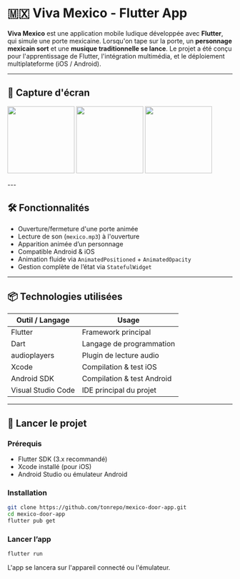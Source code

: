 # 🇲🇽 Viva Mexico - Flutter App

**Viva Mexico** est une application mobile ludique développée avec **Flutter**, qui simule une porte mexicaine. Lorsqu'on tape sur la porte, un **personnage mexicain sort** et une **musique traditionnelle se lance**. Le projet a été conçu pour l'apprentissage de Flutter, l'intégration multimédia, et le déploiement multiplateforme (iOS / Android).

---

## 📱 Capture d'écran
<p float="left">
  <img src="https://github.com/user-attachments/assets/e863e953-de79-4cbf-8251-05540746a5de" width="150" />
  <img src="https://github.com/user-attachments/assets/d344c561-9071-4a46-8335-a0bf599d4d9a" width="150" />
  <img src="https://github.com/user-attachments/assets/46128f06-acc0-4d8c-be72-c90fa78f3de8" width="150" />
</p>
---

## 🛠️ Fonctionnalités

- Ouverture/fermeture d'une porte animée
- Lecture de son (`mexico.mp3`) à l'ouverture
- Apparition animée d’un personnage
- Compatible Android & iOS
- Animation fluide via `AnimatedPositioned` + `AnimatedOpacity`
- Gestion complète de l’état via `StatefulWidget`

---

## 📦 Technologies utilisées

| Outil / Langage     | Usage                                |
|---------------------|--------------------------------------|
| Flutter             | Framework principal                  |
| Dart                | Langage de programmation             |
| audioplayers        | Plugin de lecture audio              |
| Xcode               | Compilation & test iOS               |
| Android SDK         | Compilation & test Android           |
| Visual Studio Code  | IDE principal du projet              |

---

## 🚀 Lancer le projet

### Prérequis

- Flutter SDK (3.x recommandé)
- Xcode installé (pour iOS)
- Android Studio ou émulateur Android

### Installation

```bash
git clone https://github.com/tonrepo/mexico-door-app.git
cd mexico-door-app
flutter pub get
```
### Lancer l’app
```bash
flutter run
```
L'app se lancera sur l'appareil connecté ou l'émulateur.
